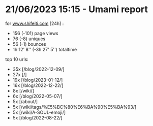 # 21/06/2023 15:15 - Umami report
for www.shifeiti.com [24h] :

 - 156 (-101) page views
 - 76 (-8) uniques
 - 56 (-1) bounces
 - 1h 12' 8'' (-3h 27' 5'') totaltime


top 10 urls:
 - 35x [/blog/2022-12-09/]
 - 27x [/]
 - 19x [/blog/2023-01-12/]
 - 16x [/blog/2022-12-22/]
 - 8x [/wiki/]
 - 6x [/blog/2022-05-07/]
 - 5x [/about/]
 - 5x [/wiki/tags/%E5%BC%80%E6%BA%90%E5%BA%93/]
 - 5x [/wiki/A-SOUL-emoji/]
 - 5x [/blog/2022-08-22/]


